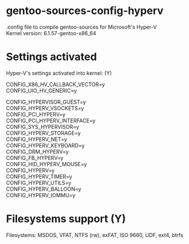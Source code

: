 # gentoo-sources-config-hyperv
.config file to compile gentoo-sources for Microsoft's Hyper-V\
Kernel version:  6.1.57-gentoo-x86_64

# Settings activated
Hyper-V's settings activated into kernel: (Y)

CONFIG_X86_HV_CALLBACK_VECTOR=y\
CONFIG_UIO_HV_GENERIC=y

CONFIG_HYPERVISOR_GUEST=y\
CONFIG_HYPERV_VSOCKETS=y\
CONFIG_PCI_HYPERV=y\
CONFIG_PCI_HYPERV_INTERFACE=y\
CONFIG_SYS_HYPERVISOR=y\
CONFIG_HYPERV_STORAGE=y\
CONFIG_HYPERV_NET=y\
CONFIG_HYPERV_KEYBOARD=y\
CONFIG_DRM_HYPERV=y\
CONFIG_FB_HYPERV=y\
CONFIG_HID_HYPERV_MOUSE=y\
CONFIG_HYPERV=y\
CONFIG_HYPERV_TIMER=y\
CONFIG_HYPERV_UTILS=y\
CONFIG_HYPERV_BALLOON=y\
CONFIG_HYPERV_IOMMU=y

# Filesystems support (Y)
Filesystems: MSDOS, VFAT, NTFS (rw), exFAT, ISO 9660, UDF, ext4, btrfs

